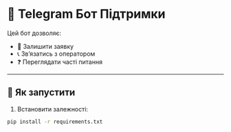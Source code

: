 # 🤖 Telegram Бот Підтримки

Цей бот дозволяє:

- 📝 Залишити заявку
- 📞 Зв’язатись з оператором
- ❓ Переглядати часті питання

---

## 🚀 Як запустити

1. Встановити залежності:
```bash
pip install -r requirements.txt
